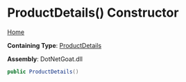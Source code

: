 # ProductDetails\(\) Constructor

[Home](../../../../../../README.md)

**Containing Type**: [ProductDetails](../README.md)

**Assembly**: DotNetGoat\.dll

```csharp
public ProductDetails()
```

